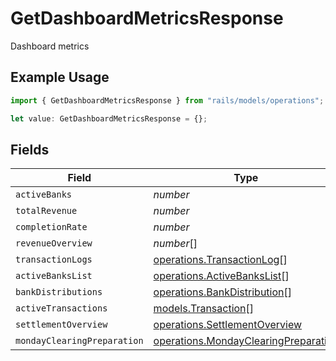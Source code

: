 # GetDashboardMetricsResponse

Dashboard metrics

## Example Usage

```typescript
import { GetDashboardMetricsResponse } from "rails/models/operations";

let value: GetDashboardMetricsResponse = {};
```

## Fields

| Field                                                                                        | Type                                                                                         | Required                                                                                     | Description                                                                                  |
| -------------------------------------------------------------------------------------------- | -------------------------------------------------------------------------------------------- | -------------------------------------------------------------------------------------------- | -------------------------------------------------------------------------------------------- |
| `activeBanks`                                                                                | *number*                                                                                     | :heavy_minus_sign:                                                                           | N/A                                                                                          |
| `totalRevenue`                                                                               | *number*                                                                                     | :heavy_minus_sign:                                                                           | N/A                                                                                          |
| `completionRate`                                                                             | *number*                                                                                     | :heavy_minus_sign:                                                                           | N/A                                                                                          |
| `revenueOverview`                                                                            | *number*[]                                                                                   | :heavy_minus_sign:                                                                           | N/A                                                                                          |
| `transactionLogs`                                                                            | [operations.TransactionLog](../../models/operations/transactionlog.md)[]                     | :heavy_minus_sign:                                                                           | N/A                                                                                          |
| `activeBanksList`                                                                            | [operations.ActiveBanksList](../../models/operations/activebankslist.md)[]                   | :heavy_minus_sign:                                                                           | N/A                                                                                          |
| `bankDistributions`                                                                          | [operations.BankDistribution](../../models/operations/bankdistribution.md)[]                 | :heavy_minus_sign:                                                                           | N/A                                                                                          |
| `activeTransactions`                                                                         | [models.Transaction](../../models/transaction.md)[]                                          | :heavy_minus_sign:                                                                           | N/A                                                                                          |
| `settlementOverview`                                                                         | [operations.SettlementOverview](../../models/operations/settlementoverview.md)               | :heavy_minus_sign:                                                                           | N/A                                                                                          |
| `mondayClearingPreparation`                                                                  | [operations.MondayClearingPreparation](../../models/operations/mondayclearingpreparation.md) | :heavy_minus_sign:                                                                           | N/A                                                                                          |